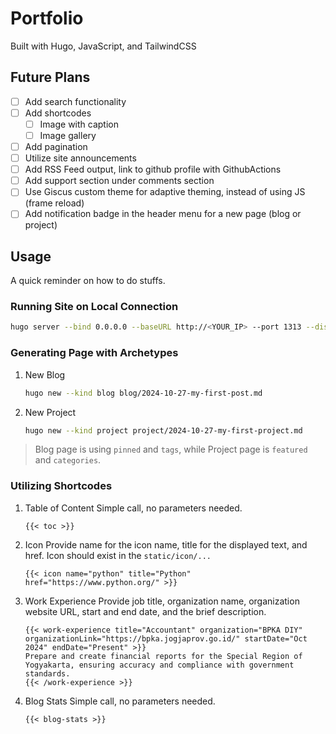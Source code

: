 # Portfolio

Built with Hugo, JavaScript, and TailwindCSS

## Future Plans

- [ ] Add search functionality
- [ ] Add shortcodes
  - [ ] Image with caption
  - [ ] Image gallery
- [ ] Add pagination
- [ ] Utilize site announcements
- [ ] Add RSS Feed output, link to github profile with GithubActions
- [ ] Add support section under comments section
- [ ] Use Giscus custom theme for adaptive theming, instead of using JS (frame reload)
- [ ] Add notification badge in the header menu for a new page (blog or project)

## Usage

A quick reminder on how to do stuffs.

### Running Site on Local Connection

```bash
hugo server --bind 0.0.0.0 --baseURL http://<YOUR_IP> --port 1313 --disableFastRender
```

### Generating Page with Archetypes

1. New Blog

   ```bash
   hugo new --kind blog blog/2024-10-27-my-first-post.md
   ```

2. New Project

   ```bash
   hugo new --kind project project/2024-10-27-my-first-project.md
   ```

> Blog page is using `pinned` and `tags`, while Project page is `featured` and `categories`.

### Utilizing Shortcodes

1. Table of Content
   Simple call, no parameters needed.

   ```
   {{< toc >}}
   ```

2. Icon
   Provide name for the icon name, title for the displayed text, and href.
   Icon should exist in the `static/icon/...`

   ```
   {{< icon name="python" title="Python" href="https://www.python.org/" >}}
   ```

3. Work Experience
   Provide job title, organization name, organization website URL, start and end date, and the brief description.

   ```
   {{< work-experience title="Accountant" organization="BPKA DIY" organizationLink="https://bpka.jogjaprov.go.id/" startDate="Oct 2024" endDate="Present" >}}
   Prepare and create financial reports for the Special Region of Yogyakarta, ensuring accuracy and compliance with government standards.
   {{< /work-experience >}}
   ```

4. Blog Stats
   Simple call, no parameters needed.
   ```
   {{< blog-stats >}}
   ```
